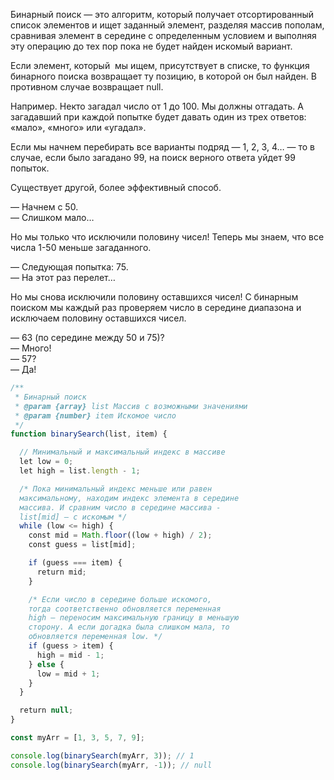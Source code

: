Бинарный поиск — это алгоритм, который получает отсортированный список элементов и ищет заданный элемент, разделяя массив пополам, сравнивая элемент в середине с определенным условием и выполняя эту операцию до тех пор пока не будет найден искомый вариант.

Если элемент, который  мы ищем, присутствует в списке, то функция бинарного поиска возвращает ту позицию, в которой он был найден. В противном слу­чае возвращает null.

Например. Некто загадал число от 1 до 100. Мы должны отгадать. А загадавший при каждой попытке будет давать один из трех ответов: «мало», «много» или «угадал».

Если мы начнем перебирать все варианты подряд — 1, 2, 3, 4… — то в случае, если было загадано 99, на поиск верного ответа уйдет 99 попыток.

Существует другой, более эффективный способ.

— Начнем с 50.<br>
— Слишком мало…

Но мы только что исключили половину чисел! Теперь мы знаем, что все числа 1-50 меньше загаданного.

— Следующая попытка: 75.<br>
— На этот раз перелет…

Но мы снова исключили половину оставшихся чисел! С бинарным поиском мы каждый раз проверяем число в середине диапазона и исключаем половину оставшихся чисел.

— 63 (по середине между 50 и 75)?<br>
— Много!<br>
— 57?<br>
— Да!

```js
/**
 * Бинарный поиск
 * @param {array} list Массив с возможными значениями
 * @param {number} item Искомое число
 */
function binarySearch(list, item) {

  // Минимальный и максимальный индекс в массиве
  let low = 0;
  let high = list.length - 1;

  /* Пока минимальный индекс меньше или равен
  максимальному, находим индекс элемента в середине
  массива. И сравним число в середине массива -
  list[mid] — с искомым */
  while (low <= high) {
    const mid = Math.floor((low + high) / 2);
    const guess = list[mid];

    if (guess === item) {
      return mid;
    }

    /* Если число в середине больше искомого,
    тогда соответственно обновляется переменная
    high — переносим максимальную границу в меньшую
    сторону. А если догадка была слишком мала, то
    обновляется переменная low. */
    if (guess > item) {
      high = mid - 1;
    } else {
      low = mid + 1;
    }
  }

  return null;
}

const myArr = [1, 3, 5, 7, 9];

console.log(binarySearch(myArr, 3)); // 1
console.log(binarySearch(myArr, -1)); // null
```
